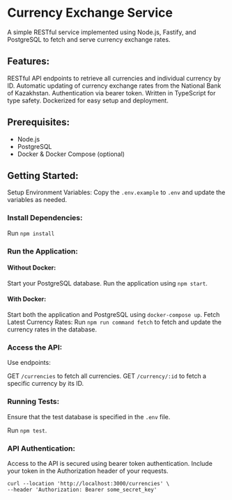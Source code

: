 # Currency Exchange Service

A simple RESTful service implemented using Node.js, Fastify, and PostgreSQL to fetch and serve currency exchange rates.

## Features:
RESTful API endpoints to retrieve all currencies and individual currency by ID.
Automatic updating of currency exchange rates from the National Bank of Kazakhstan.
Authentication via bearer token.
Written in TypeScript for type safety.
Dockerized for easy setup and deployment.

## Prerequisites:
- Node.js
- PostgreSQL
- Docker & Docker Compose (optional)

## Getting Started:
Setup Environment Variables: Copy the `.env.example` to `.env` and update the variables as needed.

### Install Dependencies: 
Run ```npm install```

### Run the Application:

#### Without Docker:
Start your PostgreSQL database.
Run the application using `npm start`.

#### With Docker:
Start both the application and PostgreSQL using `docker-compose up`.
Fetch Latest Currency Rates: Run `npm run command fetch` to fetch and update the currency rates in the database.

### Access the API:

Use endpoints:

GET `/currencies` to fetch all currencies.
GET `/currency/:id` to fetch a specific currency by its ID.

### Running Tests:
Ensure that the test database is specified in the `.env` file.

Run `npm test`.

### API Authentication:
Access to the API is secured using bearer token authentication. Include your token in the Authorization header of your requests.

```
curl --location 'http://localhost:3000/currencies' \
--header 'Authorization: Bearer some_secret_key'
```

